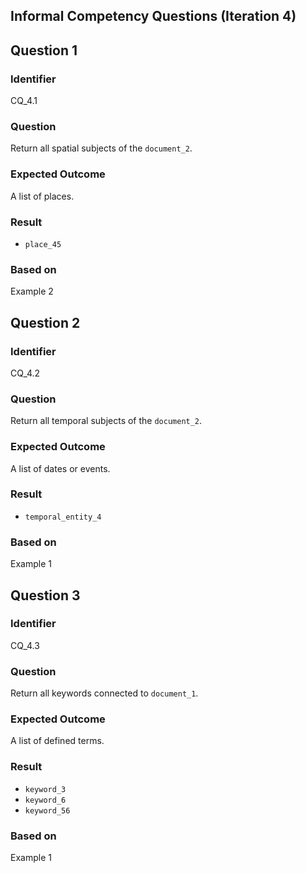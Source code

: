 ## Informal Competency Questions (Iteration 4)

## Question 1

### Identifier
CQ_4.1

### Question
Return all spatial subjects of the `document_2`.

### Expected Outcome
A list of places.

### Result
* `place_45`

### Based on
Example 2


## Question 2

### Identifier
CQ_4.2

### Question
Return all temporal subjects of the `document_2`.

### Expected Outcome
A list of dates or events.

### Result
* `temporal_entity_4`

### Based on
Example 1

## Question 3

### Identifier
CQ_4.3

### Question
Return all keywords connected to `document_1`.

### Expected Outcome
A list of defined terms.

### Result
* `keyword_3`
* `keyword_6`
* `keyword_56`

### Based on
Example 1